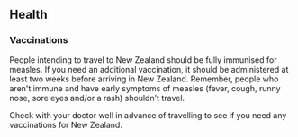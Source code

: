 ## Health

### **Vaccinations**

People intending to travel to New Zealand should be fully immunised for measles. If you need an additional vaccination, it should be administered at least two weeks before arriving in New Zealand. Remember, people who aren't immune and have early symptoms of measles (fever, cough, runny nose, sore eyes and/or a rash) shouldn't travel.

Check with your doctor well in advance of travelling to see if you need any vaccinations for New Zealand.